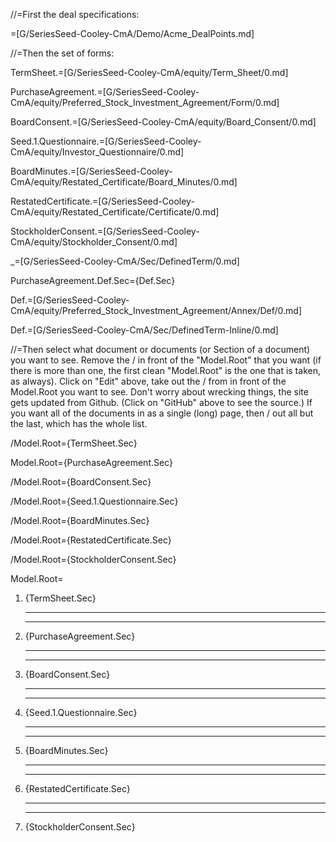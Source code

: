 //=First the deal specifications:
 
=[G/SeriesSeed-Cooley-CmA/Demo/Acme_DealPoints.md]

//=Then the set of forms:

TermSheet.=[G/SeriesSeed-Cooley-CmA/equity/Term_Sheet/0.md]

PurchaseAgreement.=[G/SeriesSeed-Cooley-CmA/equity/Preferred_Stock_Investment_Agreement/Form/0.md]

BoardConsent.=[G/SeriesSeed-Cooley-CmA/equity/Board_Consent/0.md]

Seed.1.Questionnaire.=[G/SeriesSeed-Cooley-CmA/equity/Investor_Questionnaire/0.md]

BoardMinutes.=[G/SeriesSeed-Cooley-CmA/equity/Restated_Certificate/Board_Minutes/0.md]

RestatedCertificate.=[G/SeriesSeed-Cooley-CmA/equity/Restated_Certificate/Certificate/0.md]

StockholderConsent.=[G/SeriesSeed-Cooley-CmA/equity/Stockholder_Consent/0.md]

_=[G/SeriesSeed-Cooley-CmA/Sec/DefinedTerm/0.md]

PurchaseAgreement.Def.Sec={Def.Sec}

Def.=[G/SeriesSeed-Cooley-CmA/equity/Preferred_Stock_Investment_Agreement/Annex/Def/0.md]

Def.=[G/SeriesSeed-Cooley-CmA/Sec/DefinedTerm-Inline/0.md]  

//=Then select what document or documents (or Section of a document) you want to see.  Remove the / in front of the "Model.Root" that you want (if there is more than one, the first clean "Model.Root" is the one that is taken, as always).  Click on "Edit" above, take out the / from in front of the Model.Root you want to see.  Don't worry about wrecking things, the site gets updated from Github. (Click on "GitHub" above to see the source.)  If you want all of the documents in as a single (long) page, then / out all but the last, which has the whole list.

/Model.Root={TermSheet.Sec}  

Model.Root={PurchaseAgreement.Sec}

/Model.Root={BoardConsent.Sec}
  
/Model.Root={Seed.1.Questionnaire.Sec}

/Model.Root={BoardMinutes.Sec}  

/Model.Root={RestatedCertificate.Sec}  

/Model.Root={StockholderConsent.Sec}

Model.Root=<ol><li>{TermSheet.Sec}<hr><hr><li>{PurchaseAgreement.Sec}<hr><hr><li>{BoardConsent.Sec}<hr><hr><li>{Seed.1.Questionnaire.Sec}<hr><hr><li>{BoardMinutes.Sec}<hr><hr><li>{RestatedCertificate.Sec}<hr><hr><li>{StockholderConsent.Sec}</ol>